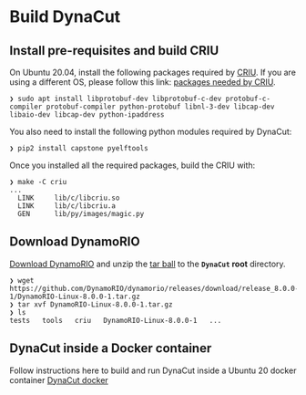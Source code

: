 # Build DynaCut

## Install pre-requisites and build CRIU
On Ubuntu 20.04, install the following packages required by [CRIU](https://criu.org/Installation). If you are using a different OS, please follow this link: [packages needed by CRIU](https://criu.org/Installation).
```
❯ sudo apt install libprotobuf-dev libprotobuf-c-dev protobuf-c-compiler protobuf-compiler python-protobuf libnl-3-dev libcap-dev libaio-dev libcap-dev python-ipaddress
```

You also need to install the following python modules required by DynaCut:
```
❯ pip2 install capstone pyelftools
```

Once you installed all the required packages, build the CRIU with:
```
❯ make -C criu
...
  LINK     lib/c/libcriu.so
  LINK     lib/c/libcriu.a
  GEN      lib/py/images/magic.py
```

## Download DynamoRIO
[Download DynamoRIO](https://dynamorio.org/page_releases.html) and unzip the [tar ball](https://github.com/DynamoRIO/dynamorio/releases/download/release_8.0.0-1/DynamoRIO-Linux-8.0.0-1.tar.gz) to the **`DynaCut` root** directory.

```
❯ wget https://github.com/DynamoRIO/dynamorio/releases/download/release_8.0.0-1/DynamoRIO-Linux-8.0.0-1.tar.gz
❯ tar xvf DynamoRIO-Linux-8.0.0-1.tar.gz
❯ ls
tests   tools   criu   DynamoRIO-Linux-8.0.0-1   ...
```

## DynaCut inside a Docker container

Follow instructions here to build and run DynaCut inside a Ubuntu 20 docker container [DynaCut docker](https://github.com/ssrg-vt/DynaCut/blob/main/docs/docker-build.md)
